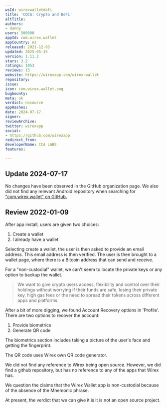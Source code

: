 ```yaml
---
wsId: wirexwalletdefi
title: 'COCA: Crypto and DeFi'
altTitle: 
authors:
- danny
users: 500000
appId: com.wirex.wallet
appCountry: nz
released: 2021-12-03
updated: 2025-05-15
version: 1.11.2
stars: 3.2
ratings: 1053
reviews: 15
website: https://wirexapp.com/wirex-wallet
repository: 
issue: 
icon: com.wirex.wallet.png
bugbounty: 
meta: ok
verdict: nosource
appHashes: 
date: 2024-07-17
signer: 
reviewArchive: 
twitter: wirexapp
social:
- https://github.com/wirexapp
redirect_from: 
developerName: CCA LABS
features: 

---
```


## Update 2024-07-17

No changes have been observed in the GitHub organization page. We also did not find any relevant Android repository when searching for ["com.wirex.wallet" on GitHub.](https://github.com/search?q=%22com.wirex.wallet%22&type=code)

## Review 2022-01-09

After app install, users are given two choices:

1. Create a wallet 
2. I already have a wallet  

Selecting create a wallet, the user is then asked to provide an email address. This email address is then verified. The user is then brought to a wallet page, where there is a Bitcoin address that can send and receive.

For a "non-custodial" wallet, we can't seem to locate the private keys or any option to backup the wallet.

> We want to give crypto users access, flexibility and control over their holdings without worrying if their funds are safe, losing their private key, high gas fees or the need to spread their tokens across different apps and platforms.

After a bit of more digging, we found Account Recovery options in 'Profile'. There are two options to recover the account:

1. Provide biometrics
2. Generate QR code

The biometrics section includes taking a picture of the user's face and getting the fingerprint.

The QR code uses Wirex own QR code generator. 

We did not find any reference to Wirex being open source. However, we did find a github repository, but has no reference to any of the apps that Wirex has. 

We question the claims that the Wirex Wallet app is non-custodial because of the absence of the Mnemonic phrase. 

At present, the verdict that we can give it is it is not an open source project.




